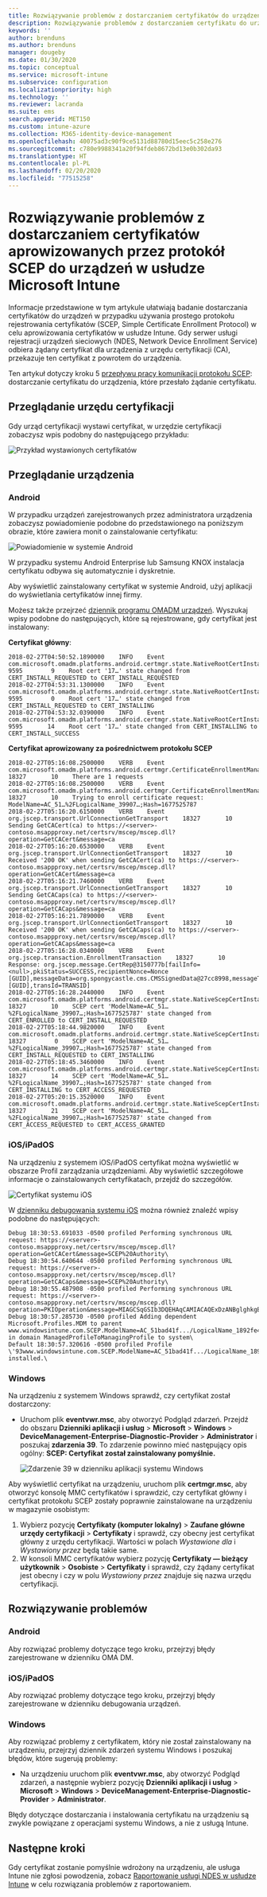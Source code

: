 ```yaml
---
title: Rozwiązywanie problemów z dostarczaniem certyfikatów do urządzeń w przypadku korzystania z protokołu SCEP w usłudze Microsoft Intune | Microsoft Docs
description: Rozwiązywanie problemów z dostarczaniem certyfikatu do urządzenia z urzędu certyfikacji w przypadku używania profilów certyfikatów protokołu SCEP w usłudze Intune w celu wdrożenia certyfikatów.
keywords: ''
author: brenduns
ms.author: brenduns
manager: dougeby
ms.date: 01/30/2020
ms.topic: conceptual
ms.service: microsoft-intune
ms.subservice: configuration
ms.localizationpriority: high
ms.technology: ''
ms.reviewer: lacranda
ms.suite: ems
search.appverid: MET150
ms.custom: intune-azure
ms.collection: M365-identity-device-management
ms.openlocfilehash: 40075ad3c90f9ce5131d88780d15eec5c258e276
ms.sourcegitcommit: c780e9988341a20f94fdeb8672bd13e0b302da93
ms.translationtype: HT
ms.contentlocale: pl-PL
ms.lasthandoff: 02/20/2020
ms.locfileid: "77515258"
---
```

# <a name="troubleshoot-the-delivery-of-certificates-provisioned-by-scep-to-devices-in-microsoft-intune"></a>Rozwiązywanie problemów z dostarczaniem certyfikatów aprowizowanych przez protokół SCEP do urządzeń w usłudze Microsoft Intune

Informacje przedstawione w tym artykule ułatwiają badanie dostarczania certyfikatów do urządzeń w przypadku używania prostego protokołu rejestrowania certyfikatów (SCEP, Simple Certificate Enrollment Protocol) w celu aprowizowania certyfikatów w usłudze Intune. Gdy serwer usługi rejestracji urządzeń sieciowych (NDES, Network Device Enrollment Service) odbiera żądany certyfikat dla urządzenia z urzędu certyfikacji (CA), przekazuje ten certyfikat z powrotem do urządzenia.

Ten artykuł dotyczy kroku 5 [przepływu pracy komunikacji protokołu SCEP](troubleshoot-scep-certificate-profiles.md): dostarczanie certyfikatu do urządzenia, które przesłało żądanie certyfikatu.

## <a name="review-the-certification-authority"></a>Przeglądanie urzędu certyfikacji

Gdy urząd certyfikacji wystawi certyfikat, w urzędzie certyfikacji zobaczysz wpis podobny do następującego przykładu:

![Przykład wystawionych certyfikatów](../protect/media/troubleshoot-scep-certificate-delivery/certificate-authority.png)

## <a name="review-the-device"></a>Przeglądanie urządzenia

### <a name="android"></a>Android

W przypadku urządzeń zarejestrowanych przez administratora urządzenia zobaczysz powiadomienie podobne do przedstawionego na poniższym obrazie, które zawiera monit o zainstalowanie certyfikatu:

![Powiadomienie w systemie Android](../protect/media/troubleshoot-scep-certificate-delivery/android-notification.png)

W przypadku systemu Android Enterprise lub Samsung KNOX instalacja certyfikatu odbywa się automatycznie i dyskretnie.

Aby wyświetlić zainstalowany certyfikat w systemie Android, użyj aplikacji do wyświetlania certyfikatów innej firmy.

Możesz także przejrzeć [dziennik programu OMADM urządzeń](troubleshoot-scep-certificate-profiles.md#logs-for-android-devices). Wyszukaj wpisy podobne do następujących, które są rejestrowane, gdy certyfikat jest instalowany:

**Certyfikat główny**:

```
2018-02-27T04:50:52.1890000    INFO    Event     com.microsoft.omadm.platforms.android.certmgr.state.NativeRootCertInstallStateMachine     9595        9    Root cert '17…' state changed from CERT_INSTALL_REQUESTED to CERT_INSTALL_REQUESTED
2018-02-27T04:53:31.1300000    INFO    Event     com.microsoft.omadm.platforms.android.certmgr.state.NativeRootCertInstallStateMachine     9595        0    Root cert '17…' state changed from CERT_INSTALL_REQUESTED to CERT_INSTALLING
2018-02-27T04:53:32.0390000    INFO    Event     com.microsoft.omadm.platforms.android.certmgr.state.NativeRootCertInstallStateMachine     9595       14    Root cert '17…' state changed from CERT_INSTALLING to CERT_INSTALL_SUCCESS
```

**Certyfikat aprowizowany za pośrednictwem protokołu SCEP**

```
2018-02-27T05:16:08.2500000    VERB    Event     com.microsoft.omadm.platforms.android.certmgr.CertificateEnrollmentManager    18327       10    There are 1 requests
2018-02-27T05:16:08.2500000    VERB    Event     com.microsoft.omadm.platforms.android.certmgr.CertificateEnrollmentManager    18327       10    Trying to enroll certificate request: ModelName=AC_51…%2FLogicalName_39907…;Hash=1677525787
2018-02-27T05:16:20.6150000    VERB    Event     org.jscep.transport.UrlConnectionGetTransport    18327       10    Sending GetCACert(ca) to https://<server>-contoso.msappproxy.net/certsrv/mscep/mscep.dll?operation=GetCACert&message=ca
2018-02-27T05:16:20.6530000    VERB    Event     org.jscep.transport.UrlConnectionGetTransport    18327       10    Received '200 OK' when sending GetCACert(ca) to https://<server>-contoso.msappproxy.net/certsrv/mscep/mscep.dll?operation=GetCACert&message=ca
2018-02-27T05:16:21.7460000    VERB    Event     org.jscep.transport.UrlConnectionGetTransport    18327       10    Sending GetCACaps(ca) to https://<server>-contoso.msappproxy.net/certsrv/mscep/mscep.dll?operation=GetCACaps&message=ca
2018-02-27T05:16:21.7890000    VERB    Event     org.jscep.transport.UrlConnectionGetTransport    18327       10    Received '200 OK' when sending GetCACaps(ca) to https://<server>-contoso.msappproxy.net/certsrv/mscep/mscep.dll?operation=GetCACaps&message=ca
2018-02-27T05:16:28.0340000    VERB    Event     org.jscep.transaction.EnrollmentTransaction    18327       10    Response: org.jscep.message.CertRep@3150777b[failInfo=<null>,pkiStatus=SUCCESS,recipientNonce=Nonce [GUID],messageData=org.spongycastle.cms.CMSSignedData@27cc8998,messageType=CERT_REP,senderNonce=Nonce [GUID],transId=TRANSID]
2018-02-27T05:16:28.2440000    INFO    Event     com.microsoft.omadm.platforms.android.certmgr.state.NativeScepCertInstallStateMachine    18327       10    SCEP cert 'ModelName=AC_51…%2FLogicalName_39907…;Hash=1677525787' state changed from CERT_ENROLLED to CERT_INSTALL_REQUESTED
2018-02-27T05:18:44.9820000    INFO    Event     com.microsoft.omadm.platforms.android.certmgr.state.NativeScepCertInstallStateMachine    18327        0    SCEP cert 'ModelName=AC_51…%2FLogicalName_39907…;Hash=1677525787' state changed from CERT_INSTALL_REQUESTED to CERT_INSTALLING
2018-02-27T05:18:45.3460000    INFO    Event     com.microsoft.omadm.platforms.android.certmgr.state.NativeScepCertInstallStateMachine    18327       14    SCEP cert 'ModelName=AC_51…%2FLogicalName_39907…;Hash=1677525787' state changed from CERT_INSTALLING to CERT_ACCESS_REQUESTED
2018-02-27T05:20:15.3520000    INFO    Event     com.microsoft.omadm.platforms.android.certmgr.state.NativeScepCertInstallStateMachine    18327       21    SCEP cert 'ModelName=AC_51…%2FLogicalName_39907…;Hash=1677525787' state changed from CERT_ACCESS_REQUESTED to CERT_ACCESS_GRANTED
```

### <a name="iosipados"></a>iOS/iPadOS

Na urządzeniu z systemem iOS/iPadOS certyfikat można wyświetlić w obszarze Profil zarządzania urządzeniami. Aby wyświetlić szczegółowe informacje o zainstalowanych certyfikatach, przejdź do szczegółów.

![Certyfikat systemu iOS](../protect/media/troubleshoot-scep-certificate-delivery/ios-certificate.png)

W [dzienniku debugowania systemu iOS](troubleshoot-scep-certificate-profiles.md#logs-for-ios-and-ipados-devices) można również znaleźć wpisy podobne do następujących:

```
Debug 18:30:53.691033 -0500 profiled Performing synchronous URL request: https://<server>-contoso.msappproxy.net/certsrv/mscep/mscep.dll?operation=GetCACert&message=SCEP%20Authority\  
Debug 18:30:54.640644 -0500 profiled Performing synchronous URL request: https://<server>-contoso.msappproxy.net/certsrv/mscep/mscep.dll?operation=GetCACaps&message=SCEP%20Authority\ 
Debug 18:30:55.487908 -0500 profiled Performing synchronous URL request: https://<server>-contoso.msappproxy.net/certsrv/mscep/mscep.dll?operation=PKIOperation&message=MIAGCSqGSIb3DQEHAqCAMIACAQExDzANBglghkgBZQMEAgMFADCABgkqhkiG9w0BBwGggCSABIIZfzCABgkqhkiG9w0BBwOggDCAAgEAMYIBgjCCAX4CAQAwZjBPMRUwEwYKCZImiZPyLGQBGRYFbG9jYWwxHDAaBgoJkiaJk/IsZAEZFgxmb3VydGhjb2ZmZWUxGDAWBgNVBAMTD0ZvdXJ0aENvZmZlZSBDQQITaAAAAAmaneVjEPlcTwAAAAAACTANBgkqhkiG9w0BAQEFAASCAQCqfsOYpuBToerQLkw/tl4tH9E+97TBTjGQN9NCjSgb78fF6edY0pNDU+PH4RB356wv3rfZi5IiNrVu5Od4k6uK4w0582ZM2n8NJFRY7KWSNHsmTIWlo/Vcr4laAtq5rw+CygaYcefptcaamkjdLj07e/Uk4KsetGo7ztPVjSEFwfRIfKv474dLDmPqp0ZwEWRQG 
Debug 18:30:57.285730 -0500 profiled Adding dependent Microsoft.Profiles.MDM to parent www.windowsintune.com.SCEP.ModelName=AC_51bad41f.../LogicalName_1892fe4c...;Hash=-912418295 in domain ManagedProfileToManagingProfile to system\ 
Default 18:30:57.320616 -0500 profiled Profile \'93www.windowsintune.com.SCEP.ModelName=AC_51bad41f.../LogicalName_1892fe4c...;Hash=-912418295\'94 installed.\ 
```

### <a name="windows"></a>Windows

Na urządzeniu z systemem Windows sprawdź, czy certyfikat został dostarczony:

- Uruchom plik **eventvwr.msc**, aby otworzyć Podgląd zdarzeń. Przejdź do obszaru **Dzienniki aplikacji i usług** > **Microsoft** > **Windows** > **DeviceManagement-Enterprise-Diagnostic-Provider** > **Administrator** i poszukaj **zdarzenia 39**. To zdarzenie powinno mieć następujący opis ogólny: **SCEP: Certyfikat został zainstalowany pomyślnie.**

   ![Zdarzenie 39 w dzienniku aplikacji systemu Windows](../protect/media/troubleshoot-scep-certificate-delivery/device-app-log.png)

Aby wyświetlić certyfikat na urządzeniu, uruchom plik **certmgr.msc**, aby otworzyć konsolę MMC certyfikatów i sprawdzić, czy certyfikat główny i certyfikat protokołu SCEP zostały poprawnie zainstalowane na urządzeniu w magazynie osobistym:

   1. Wybierz pozycję **Certyfikaty (komputer lokalny)**  > **Zaufane główne urzędy certyfikacji** > **Certyfikaty** i sprawdź, czy obecny jest certyfikat główny z urzędu certyfikacji. Wartości w polach *Wystawione dla* i *Wystawiony przez* będą takie same.
   2. W konsoli MMC certyfikatów wybierz pozycję **Certyfikaty — bieżący użytkownik** > **Osobiste** > **Certyfikaty** i sprawdź, czy żądany certyfikat jest obecny i czy w polu *Wystawiony przez* znajduje się nazwa urzędu certyfikacji.

## <a name="troubleshoot-failures"></a>Rozwiązywanie problemów

### <a name="android"></a>Android

Aby rozwiązać problemy dotyczące tego kroku, przejrzyj błędy zarejestrowane w dzienniku OMA DM.

### <a name="iosipados"></a>iOS/iPadOS

Aby rozwiązać problemy dotyczące tego kroku, przejrzyj błędy zarejestrowane w dzienniku debugowania urządzeń.

### <a name="windows"></a>Windows

Aby rozwiązać problemy z certyfikatem, który nie został zainstalowany na urządzeniu, przejrzyj dziennik zdarzeń systemu Windows i poszukaj błędów, które sugerują problemy:

- Na urządzeniu uruchom plik **eventvwr.msc**, aby otworzyć Podgląd zdarzeń, a następnie wybierz pozycję **Dzienniki aplikacji i usług** > **Microsoft** > **Windows** > **DeviceManagement-Enterprise-Diagnostic-Provider** > **Administrator**.

Błędy dotyczące dostarczania i instalowania certyfikatu na urządzeniu są zwykle powiązane z operacjami systemu Windows, a nie z usługą Intune.

## <a name="next-steps"></a>Następne kroki

Gdy certyfikat zostanie pomyślnie wdrożony na urządzeniu, ale usługa Intune nie zgłosi powodzenia, zobacz [Raportowanie usługi NDES w usłudze Intune](troubleshoot-scep-certificate-reporting.md) w celu rozwiązania problemów z raportowaniem.

